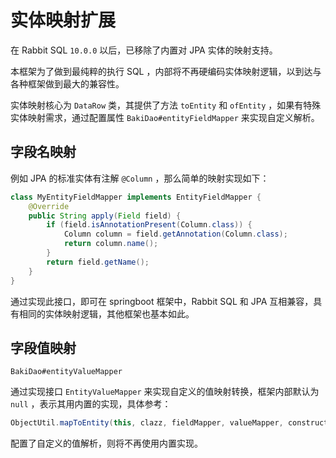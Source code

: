 # 实体映射扩展

在 Rabbit SQL `10.0.0` 以后，已移除了内置对 JPA 实体的映射支持。

本框架为了做到最纯粹的执行 SQL ，内部将不再硬编码实体映射逻辑，以到达与各种框架做到最大的兼容性。

实体映射核心为 `DataRow` 类，其提供了方法 `toEntity` 和 `ofEntity` ，如果有特殊实体映射需求，通过配置属性 `BakiDao#entityFieldMapper` 来实现自定义解析。

## 字段名映射

例如 JPA 的标准实体有注解 `@Column` ，那么简单的映射实现如下：

```java
class MyEntityFieldMapper implements EntityFieldMapper {
    @Override
    public String apply(Field field) {
        if (field.isAnnotationPresent(Column.class)) {
            Column column = field.getAnnotation(Column.class);
            return column.name();
        }
        return field.getName();
    }
}
```

通过实现此接口，即可在 springboot 框架中，Rabbit SQL 和 JPA 互相兼容，具有相同的实体映射逻辑，其他框架也基本如此。

## 字段值映射

``BakiDao#entityValueMapper``

通过实现接口 `EntityValueMapper` 来实现自定义的值映射转换，框架内部默认为 `null` ，表示其用内置的实现，具体参考：

```java
ObjectUtil.mapToEntity(this, clazz, fieldMapper, valueMapper, constructorParameters)
```

配置了自定义的值解析，则将不再使用内置实现。